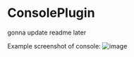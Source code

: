 # ConsolePlugin

gonna update readme later

Example screenshot of console:
![image](https://user-images.githubusercontent.com/55250747/228246482-f716bd29-6a48-40c9-928e-d6199e60604e.png)

